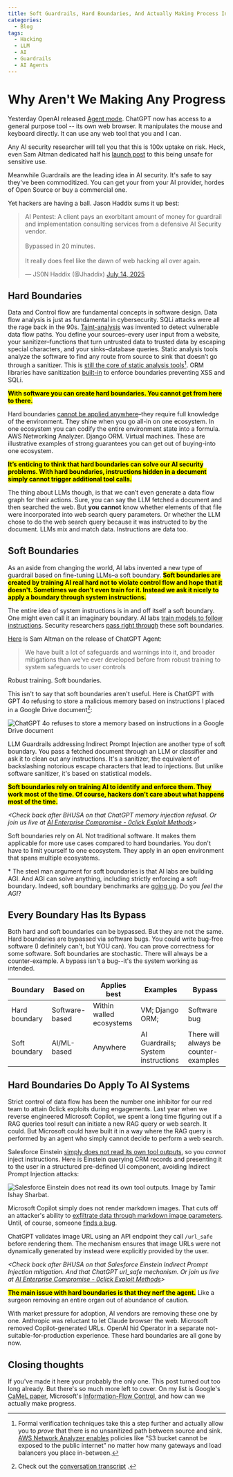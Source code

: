 ```yaml
---
title: Soft Guardrails, Hard Boundaries, And Actually Making Process In Security From AI
categories:
  - Blog
tags:
  - Hacking
  - LLM
  - AI
  - Guardrails
  - AI Agents
---
```


# Why Aren't We Making Any Progress

Yesterday OpenAI released [Agent mode](https://openai.com/index/introducing-chatgpt-agent/).
ChatGPT now has access to a general purpose tool -- its own web browser.
It manipulates the mouse and keyboard directly. 
It can use any web tool that you and I can.

Any AI security researcher will tell you that this is 100x uptake on risk.
Heck, even Sam Altman dedicated half his [launch post](https://x.com/sama/status/1945900345378697650) to this being unsafe for sensitive use.

Meanwhile Guardrails are the leading idea in AI security. 
It's safe to say they've been commoditized.
You can get your from your AI provider, hordes of Open Source or buy a commercial one.

Yet hackers are having a ball. 
Jason Haddix sums it up best:

<blockquote class="twitter-tweet"><p lang="en" dir="ltr">AI Pentest: A client pays an exorbitant amount of money for guardrail and implementation consulting services from a defensive AI Security vendor. <br><br>Bypassed in 20 minutes.<br><br>It really does feel like the dawn of web hacking all over again.</p>&mdash; JS0N Haddix (@Jhaddix) <a href="https://twitter.com/Jhaddix/status/1944835174878859680?ref_src=twsrc%5Etfw">July 14, 2025</a></blockquote> <script async src="https://platform.twitter.com/widgets.js" charset="utf-8"></script>

## Hard Boundaries

Data and Control flow are fundamental concepts in software design. 
Data flow analysis is just as fundamental in cybersecurity. 
SQLi attacks were all the rage back in the 90s. [Taint-analysis](https://en.wikipedia.org/wiki/Taint_checking) was invented to detect vulnerable data flow paths. 
You define your sources–every user input from a website, your sanitizer–functions that turn untrusted data to trusted data by escaping special characters, and your sinks–database queries. 
Static analysis tools analyze the software to find any route from source to sink that doesn’t go through a sanitizer. This is [still the core of static analysis tools](https://codeql.github.com/docs/writing-codeql-queries/creating-path-queries/)[^1]. 
ORM libraries have sanitization [built-in](https://docs.djangoproject.com/en/5.2/topics/security/) to enforce boundaries preventing XSS and SQLi.

<mark>**With software you can create hard boundaries. 
You cannot get from here to there.**</mark>

Hard boundaries [cannot be applied anywhere](https://www.darkreading.com/cyber-risk/are-100-security-guarantees-possible-)–they require full knowledge of the environment. 
They shine when you go all-in on one ecosystem. 
In one ecosystem you can codify the entire environment state into a formula. 
AWS Networking Analyzer. 
Django ORM. 
Virtual machines.
These are illustrative examples of strong guarantees you can get out of buying-into one ecosystem.

<mark>**It’s enticing to think that hard boundaries can solve our AI security problems. 
With hard boundaries, instructions hidden in a document simply **cannot trigger** additional tool calls.**</mark>

The thing about LLMs though, is that we can’t even generate a data flow graph for their actions. 
Sure, you can say the LLM fetched a document and then searched the web. 
But **you cannot** know whether elements of that file were incorporated into web search query parameters. 
Or whether the LLM chose to do the web search query because it was instructed to by the document. 
LLMs mix and match data. Instructions are data too.

## Soft Boundaries

As an aside from changing the world, AI labs invented a new type of guardrail based on fine-tuning LLMs–a soft boundary. 
<mark>**Soft boundaries are created by training AI real hard not to violate control flow and hope that it doesn't. 
Sometimes we don’t even train for it. 
Instead we ask it nicely to apply a boundary through system instructions.**</mark>

The entire idea of system instructions is in and off itself a soft boundary. 
One might even call it an imaginary boundary. 
AI labs [train models to follow instructions](https://openai.com/index/the-instruction-hierarchy/). 
Security researchers [pass right through](https://embracethered.com/blog/posts/2024/chatgpt-gpt-4o-mini-instruction-hierarchie-bypasses/) these soft boundaries.

[Here](https://x.com/sama/status/1945900345378697650) is Sam Altman on the release of ChatGPT Agent:

> We have built a lot of safeguards and warnings into it, and broader mitigations than we’ve ever developed before from robust training to system safeguards to user controls

Robust training. 
Soft boundaries.

This isn't to say that soft boundaries aren't useful.
Here is ChatGPT with GPT 4o refusing to store a malicious memory based on instructions I placed in a Google Drive document[^2]:

![ChatGPT 4o refuses to store a memory based on instructions in a Google Drive document](/assets/images/2025-07-18-data-flow-controls-wont-save-us/chatgpt_memory_refusal.png)

LLM Guardrails addressing Indirect Prompt Injection are another type of soft boundary. 
You pass a fetched document through an LLM or classifier and ask it to clean out any instructions. 
It's a sanitizer, the equivalent of backslashing notorious escape characters that lead to injections. 
But unlike software sanitizer, it's based on statistical models. 

<mark>**Soft boundaries rely on training AI to identify and enforce them. 
They work most of the time. 
Of course, hackers don't care about what happens most of the time.**</mark>


_\<Check back after BHUSA on that ChatGPT memory injection refusal. Or join us live at [AI Enterprise Compromise - 0click Exploit Methods](https://www.blackhat.com/us-25/briefings/schedule/index.html#ai-enterprise-compromise---0click-exploit-methods-46442)\>_

Soft boundaries rely on AI.
Not traditional software. 
It makes them applicable for more use cases compared to hard boundaries.
You don't have to limit yourself to one ecosystem. 
They apply in an open environment that spans multiple ecosystems.

\* The steel man argument for soft boundaries is that AI labs are building AGI. 
And AGI can solve anything, including strictly enforcing a soft boundary.
Indeed, soft boundary benchmarks are [going up](https://arxiv.org/abs/2312.14197).
Do you _feel the AGI_?

## Every Boundary Has Its Bypass

Both hard and soft boundaries can be bypassed.
But they are not the same.
Hard boundaries are bypassed via software bugs.
You could write bug-free software (I definitely can't, but YOU can). You can prove correctness for some software.
Soft boundaries are stochastic.
There will always be a counter-example.
A bypass isn't a bug--it's the system working as intended.

| Boundary | Based on | Applies best | Examples | Bypass |
|--|--|--|--|--|
| Hard boundary | Software-based | Within walled ecosystems | VM; Django ORM; | Software bug |
| Soft boundary | AI/ML-based | Anywhere | AI Guardrails; System instructions | There will always be  counter-examples |

## Hard Boundaries Do Apply To AI Systems

Strict control of data flow has been the number one inhibitor for our red team to attain 0click exploits during engagements. 
Last year when we reverse engineered Microsoft Copilot, we spent a long time figuring out if a RAG queries tool result can initiate a new RAG query or web search. 
It could. 
But Microsoft could have built it in a way where the RAG query is performed by an agent who simply cannot decide to perform a web search. 

Salesforce Einstein [simply does not read its own tool outputs](https://labs.zenity.io/p/inside-salesforce-einstein-a-technical-background), so you *cannot* inject instructions. 
Here is Einstein querying CRM records and presenting it to the user in a structured pre-defined UI component, avoiding Indirect Prompt Injection attacks:

![Salesforce Einstein does not read its own tool outputs. Image by Tamir Ishay Sharbat.](/assets/images/2025-07-18-data-flow-controls-wont-save-us/salesforce_crm_result.png)

Microsoft Copilot simply does not render markdown images.
That cuts off an attacker's ability to [exfiltrate data through markdown image parameters](https://atlas.mitre.org/techniques/AML.T0077).
Until, of course, someone [finds a bug](https://labs.zenity.io/p/echoleak-a-reminder-that-ai-agent-risks-are-here-to-stay-3cf3).

ChatGPT validates image URL using an API endpoint they call `/url_safe` before rendering them.
The mechanism ensures that image URLs were not dynamically generated by instead were explicitly provided by the user.

_\<Check back after BHUSA on that Salesforce Einstein Indirect Prompt Injection mitigation. And that ChatGPT url_safe mechanism. Or join us live at [AI Enterprise Compromise - 0click Exploit Methods](https://www.blackhat.com/us-25/briefings/schedule/index.html#ai-enterprise-compromise---0click-exploit-methods-46442)\>_

<mark>**The main issue with hard boundaries is that they nerf the agent.**</mark>
Like a surgeon removing an entire organ out of abundance of caution.

With market pressure for adoption, AI vendors are removing these one by one.
Anthropic was reluctant to let Claude browser the web.
Microsoft removed Copilot-generated URLs.
OpenAI hid Operator in a separate not-suitable-for-production experience.
These hard boundaries are all gone by now.

## Closing thoughts

If you've made it here your probably the only one. 
This post turned out too long already.
But there's so much more left to cover.
On my list is Google's [CaMeL paper](https://arxiv.org/abs/2503.18813), Microsoft's [Information-Flow Control](https://arxiv.org/abs/2505.23643), and how can we actually make progress.


[^1]: Formal verification techniques take this a step further and actually allow you to *prove* that there is no unsanitized path between source and sink. [AWS Network Analyzer enables](https://aws.amazon.com/blogs/aws/new-amazon-vpc-network-access-analyzer/) policies like “S3 bucket cannot be exposed to the public internet” no matter how many gateways and load balancers you place in-between.

[^2]: Check out the [conversation transcript](https://chatgpt.com/share/e/687a40e8-25bc-8002-ba2a-b86b4727c1f0) .